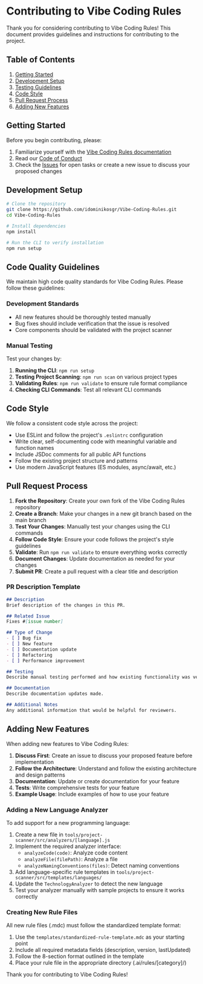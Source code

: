 # Contributing to Vibe Coding Rules

Thank you for considering contributing to Vibe Coding Rules! This document provides guidelines and instructions for contributing to the project.

## Table of Contents

1. [Getting Started](#getting-started)
2. [Development Setup](#development-setup)
3. [Testing Guidelines](#testing-guidelines)
4. [Code Style](#code-style)
5. [Pull Request Process](#pull-request-process)
6. [Adding New Features](#adding-new-features)

## Getting Started

Before you begin contributing, please:

1. Familiarize yourself with the [Vibe Coding Rules documentation](./docs/)
2. Read our [Code of Conduct](./CODE_OF_CONDUCT.md)
3. Check the [Issues](https://github.com/idominikosgr/Vibe-Coding-Rules/issues) for open tasks or create a new issue to discuss your proposed changes

## Development Setup

```bash
# Clone the repository
git clone https://github.com/idominikosgr/Vibe-Coding-Rules.git
cd Vibe-Coding-Rules

# Install dependencies
npm install

# Run the CLI to verify installation
npm run setup
```

## Code Quality Guidelines

We maintain high code quality standards for Vibe Coding Rules. Please follow these guidelines:

### Development Standards

- All new features should be thoroughly tested manually
- Bug fixes should include verification that the issue is resolved
- Core components should be validated with the project scanner

### Manual Testing

Test your changes by:

1. **Running the CLI**: `npm run setup`
2. **Testing Project Scanning**: `npm run scan` on various project types
3. **Validating Rules**: `npm run validate` to ensure rule format compliance
4. **Checking CLI Commands**: Test all relevant CLI commands

## Code Style

We follow a consistent code style across the project:

- Use ESLint and follow the project's `.eslintrc` configuration
- Write clear, self-documenting code with meaningful variable and function names
- Include JSDoc comments for all public API functions
- Follow the existing project structure and patterns
- Use modern JavaScript features (ES modules, async/await, etc.)

## Pull Request Process

1. **Fork the Repository**: Create your own fork of the Vibe Coding Rules repository
2. **Create a Branch**: Make your changes in a new git branch based on the main branch
3. **Test Your Changes**: Manually test your changes using the CLI commands
4. **Follow Code Style**: Ensure your code follows the project's style guidelines
5. **Validate**: Run `npm run validate` to ensure everything works correctly
6. **Document Changes**: Update documentation as needed for your changes
7. **Submit PR**: Create a pull request with a clear title and description

### PR Description Template

```markdown
## Description
Brief description of the changes in this PR.

## Related Issue
Fixes #[issue number]

## Type of Change
- [ ] Bug fix
- [ ] New feature
- [ ] Documentation update
- [ ] Refactoring
- [ ] Performance improvement

## Testing
Describe manual testing performed and how existing functionality was verified.

## Documentation
Describe documentation updates made.

## Additional Notes
Any additional information that would be helpful for reviewers.
```

## Adding New Features

When adding new features to Vibe Coding Rules:

1. **Discuss First**: Create an issue to discuss your proposed feature before implementation
2. **Follow the Architecture**: Understand and follow the existing architecture and design patterns
3. **Documentation**: Update or create documentation for your feature
4. **Tests**: Write comprehensive tests for your feature
5. **Example Usage**: Include examples of how to use your feature

### Adding a New Language Analyzer

To add support for a new programming language:

1. Create a new file in `tools/project-scanner/src/analyzers/[language].js`
2. Implement the required analyzer interface:
   - `analyzeCode(code)`: Analyze code content
   - `analyzeFile(filePath)`: Analyze a file
   - `analyzeNamingConventions(files)`: Detect naming conventions
3. Add language-specific rule templates in `tools/project-scanner/src/templates/languages/`
4. Update the `TechnologyAnalyzer` to detect the new language
5. Test your analyzer manually with sample projects to ensure it works correctly

### Creating New Rule Files

All new rule files (.mdc) must follow the standardized template format:

1. Use the `templates/standardized-rule-template.mdc` as your starting point
2. Include all required metadata fields (description, version, lastUpdated)
3. Follow the 8-section format outlined in the template
4. Place your rule file in the appropriate directory (.ai/rules/[category]/)

Thank you for contributing to Vibe Coding Rules!
